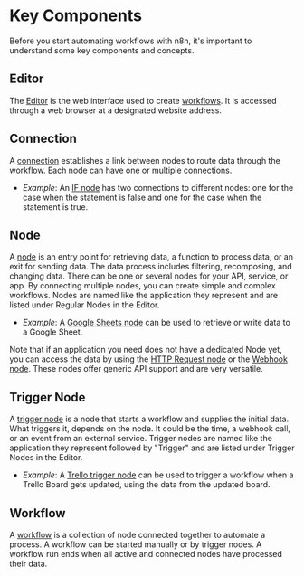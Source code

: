 # Key Components

Before you start automating workflows with n8n, it's important to understand some key components and concepts.

## Editor

The [Editor](../reference/glossary.md#editor-ui) is the web interface used to create [workflows](#Workflow). It is accessed through a web browser at a designated website address.

## Connection

A [connection](../reference/glossary.md#connection) establishes a link between nodes to route data through the workflow. Each node can have one or multiple connections.
* *Example*: An [IF node](../nodes/nodes-library/core-nodes/If/README.md) has two connections to different nodes: one for the case when the statement is false and one for the case when the statement is true.


## Node

A [node](../reference/glossary.md#node) is an entry point for retrieving data, a function to process data, or an exit for sending data. The data process includes filtering, recomposing, and changing data. There can be one or several nodes for your API, service, or app. By connecting multiple nodes, you can create simple and complex workflows. Nodes are named like the application they represent and are listed under Regular Nodes in the Editor.

* *Example*: A [Google Sheets node](../nodes/nodes-library/nodes/GoogleSheets/README.md) can be used to retrieve or write data to a Google Sheet.

Note that if an application you need does not have a dedicated Node yet, you can access the data by using the [HTTP Request node](../nodes/nodes-library/core-nodes/HTTPRequest/README.md) or the [Webhook node](../nodes/nodes-library/core-nodes/Webhook/README.md). These nodes offer generic API support and are very versatile.


## Trigger Node

A [trigger node](../reference/glossary.md#trigger) is a node that starts a workflow and supplies the initial data. What triggers it, depends on the node. It could be the time, a webhook call, or an event from an external service. Trigger nodes are named like the application they represent followed by "Trigger" and are listed under Trigger Nodes in the Editor. 

* *Example*: A [Trello trigger node](../nodes/nodes-library/nodes/Trello/README.md) can be used to trigger a workflow when a Trello Board gets updated, using the data from the updated board.


## Workflow

A [workflow](../reference/glossary.md#workflow) is a collection of node connected together to automate a process. A workflow can be started manually or by trigger nodes. A workflow run ends when all active and connected nodes have processed their data.
